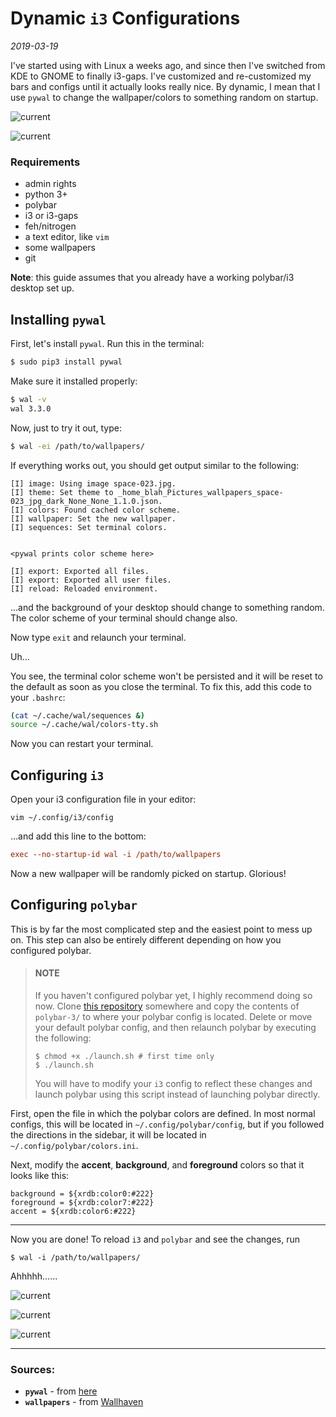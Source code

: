 # Dynamic `i3` Configurations

*2019-03-19*

I've started using with Linux a weeks ago, and since then I've switched from KDE to GNOME to finally i3-gaps. I've customized and re-customized my bars and configs until it actually looks really nice. By dynamic, I mean that I use `pywal` to change the wallpaper/colors to something random on startup.

![current](https://user-images.githubusercontent.com/32681240/54638932-96470d00-4a62-11e9-8ea3-65d2fcafa72e.jpg)

![current](https://user-images.githubusercontent.com/32681240/54639089-ed4ce200-4a62-11e9-8fed-0e91083718dd.jpg)

### Requirements
- admin rights
- python 3+
- polybar
- i3 or i3-gaps
- feh/nitrogen
- a text editor, like `vim`
- some wallpapers
- git

**Note**: this guide assumes that you already have a working polybar/i3 desktop set up.

## Installing `pywal`
First, let's install `pywal`. Run this in the terminal:
```bash
$ sudo pip3 install pywal
```
Make sure it installed properly:
```bash
$ wal -v
wal 3.3.0
```
Now, just to try it out, type:
```bash
$ wal -ei /path/to/wallpapers/
```
If everything works out, you should get output similar to the following:
```
[I] image: Using image space-023.jpg.
[I] theme: Set theme to _home_blah_Pictures_wallpapers_space-023_jpg_dark_None_None_1.1.0.json.
[I] colors: Found cached color scheme.
[I] wallpaper: Set the new wallpaper.
[I] sequences: Set terminal colors.


<pywal prints color scheme here>

[I] export: Exported all files.
[I] export: Exported all user files.
[I] reload: Reloaded environment.
```
...and the background of your desktop should change to something random. The color scheme of your terminal should change also.

Now type `exit` and relaunch your terminal. 

Uh...

You see, the terminal color scheme won't be persisted and it will be reset to the default as soon as you close the terminal. To fix this, add this code to your `.bashrc`:
```bash
(cat ~/.cache/wal/sequences &)
source ~/.cache/wal/colors-tty.sh 
```

Now you can restart your terminal.

## Configuring `i3`
Open your i3 configuration file in your editor:
```
vim ~/.config/i3/config
```
...and add this line to the bottom:
```ini
exec --no-startup-id wal -i /path/to/wallpapers
```
Now a new wallpaper will be randomly picked on startup. Glorious!

## Configuring `polybar`
This is by far the most complicated step and the easiest point to mess up on. This step can also be entirely different depending on how you configured polybar.

> #### **NOTE** 
> If you haven't configured polybar yet, I highly recommend doing so now.
> Clone [this repository](https://github.com/adi1090x/polybar-themes) somewhere and copy the contents
> of `polybar-3/` to where your polybar config is located. Delete or move your default polybar config, 
> and then relaunch polybar by executing the following:
> ```
> $ chmod +x ./launch.sh # first time only
> $ ./launch.sh
> ```
> You will have to modify your `i3` config to reflect these changes and launch polybar
> using this script instead of launching polybar directly.

First, open the file in which the polybar colors are defined. In most normal configs, this will be located in `~/.config/polybar/config`, but if you followed the directions in the sidebar, it will be located in `~/.config/polybar/colors.ini`.

Next, modify the **accent**, **background**, and **foreground** colors so that it looks like this:
```
background = ${xrdb:color0:#222}
foreground = ${xrdb:color7:#222}
accent = ${xrdb:color6:#222}
```

---

Now you are done! To reload `i3` and `polybar` and see the changes, run
```
$ wal -i /path/to/wallpapers/
```
Ahhhhh......

![current](https://user-images.githubusercontent.com/32681240/54638592-cc37c180-4a61-11e9-88d6-d682bb32e8ff.jpg)

![current](https://user-images.githubusercontent.com/32681240/54638826-41a39200-4a62-11e9-8e19-2319567c41f3.jpg)

![current](https://user-images.githubusercontent.com/32681240/54639036-ce4e5000-4a62-11e9-9ad9-216674d05863.jpg)

---

### Sources:
- **`pywal`** - from [here](https://github.com/dylanaraps/pywal/)
- **`wallpapers`** - from [Wallhaven](https://wallhaven.cc/)
